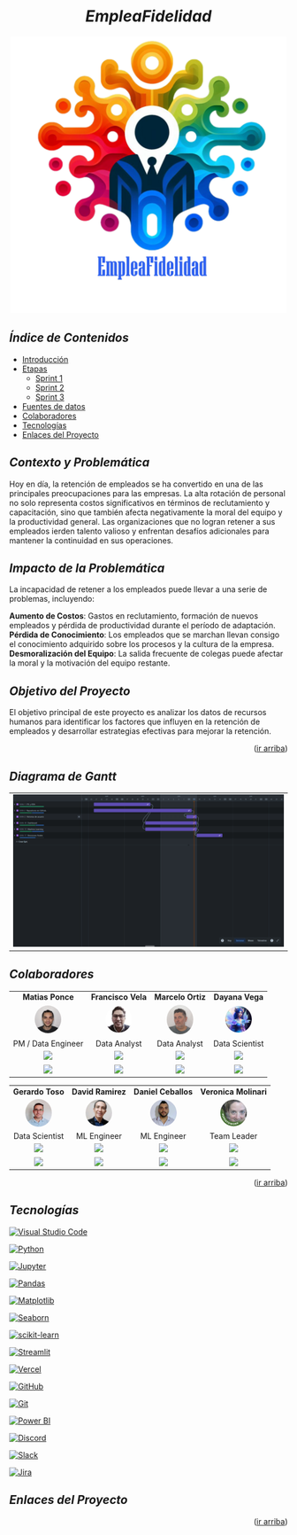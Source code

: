 # <a name="readme-top"></a>

# <h1 align="center">_EmpleaFidelidad_</h1>

<!-- <p align="center">
  <img src="images/logo_EmpleaFidelidad.jpeg"  height="300">
<p align="center"> -->
<p align="center">
  <img src="Resources/Images/Repository Resources/EmpleaFidelidad.png"  height="500">
<p align="center">

## _Índice de Contenidos_

- [Introducción](#introducción)
- [Etapas](#etapas)
  - [Sprint 1](#sprint-1)
  - [Sprint 2](#sprint-2)
  - [Sprint 3](#sprint-3)
- [Fuentes de datos](#fuentes-de-datos)
- [Colaboradores](#colaboradores)
- [Tecnologías](#tecnologías)
- [Enlaces del Proyecto](#enlaces-del-proyecto)

## _Contexto y Problemática_
 Hoy en día, la retención de empleados se ha convertido en una de las principales preocupaciones para las empresas. La alta rotación de personal no solo representa costos significativos en términos de reclutamiento y capacitación, sino que también afecta negativamente la moral del equipo y la productividad general. Las organizaciones que no logran retener a sus empleados ierden talento valioso y enfrentan desafíos adicionales para mantener la continuidad en sus operaciones.

##  _Impacto de la Problemática_

 La incapacidad de retener a los empleados puede llevar a una serie de problemas, incluyendo:

 **Aumento de Costos**: Gastos en reclutamiento, formación de nuevos empleados y pérdida de productividad durante el período de adaptación.
 **Pérdida de Conocimiento**: Los empleados que se marchan llevan consigo el conocimiento adquirido sobre los procesos y la cultura de la empresa.
 **Desmoralización del Equipo**: La salida frecuente de colegas puede afectar la moral y la motivación del equipo restante.

## _Objetivo del Proyecto_
 El objetivo principal de este proyecto es analizar los datos de recursos humanos para identificar los factores que influyen en la retención de empleados y desarrollar estrategias efectivas para mejorar la retención.

<p align="right">(<a href="#readme-top">ir arriba</a>)</p>

## _Diagrama de Gantt_

<table align="center">
  <tr>
    <td align="center"><img src="Resources/Images/Diagrama de Gantt/Incidencias Primarias.png" style="border-radius:0%">
  </tr>
</table>

## _Colaboradores_

<table align="center">
  <tr>
    <td align="center"><b>Matias Ponce</b></td>
    <td align="center"><b>Francisco Vela</b></td>
    <td align="center"><b>Marcelo Ortiz</b></td>
    <td align="center"><b>Dayana Vega</b></td>        
  </tr>
  <tr>
    <td align="center"><a href="https://www.linkedin.com/in/matias-leonel-ponce-duarte/"><img src="Resources/Images/Contributors/matias.jpg" width=48 style="border-radius:50%"></a></td>
    <td align="center"><a href="https://www.linkedin.com/in/franciscovelaflores/"><img src="Resources/Images/Contributors/francisco.jpg" width=48 style="border-radius:50%"></a></td>
    <td align="center"><a href="https://www.linkedin.com/in/marceloortizz/"><img src="Resources/Images/Contributors/marcelo.jpg" width=48 style="border-radius:50%"></a></td>
    <td align="center"><a href="https://www.linkedin.com/in/dayanavegam/"><img src="Resources/Images/Contributors/dayana.jpg" width=48 style="border-radius:50%"></a></td>
  </tr>
  <tr>
    <td align="center">PM / Data Engineer</td>
    <td align="center">Data Analyst</td>
    <td align="center">Data Analyst</td>
    <td align="center">Data Scientist</td>
  </tr>
  <tr>
    <td align="center"><a href="https://github.com/PrismaPsy"><img src="https://img.shields.io/badge/Platform-GitHub-lightgrey"></a></td>
    <td align="center"><a href="https://github.com/cisco-vf"><img src="https://img.shields.io/badge/Platform-GitHub-lightgrey"> </a></td>
    <td align="center"><a href="https://github.com/marceloortizz"><img src="https://img.shields.io/badge/Platform-GitHub-lightgrey"></a></td>
    <td align="center"><a href="https://github.com/Dayveg"><img src="https://img.shields.io/badge/Platform-GitHub-lightgrey"></a></td>
  </tr>
  <tr>
    <td align="center"><a href="https://www.linkedin.com/in/matias-leonel-ponce-duarte/"><img src="https://img.shields.io/badge/Platform-LinkedIn-blue"></a></td>
    <td align="center"><a href="https://www.linkedin.com/in/franciscovelaflores/"><img src="https://img.shields.io/badge/Platform-LinkedIn-blue"> </a></td>
    <td align="center"><a href="https://www.linkedin.com/in/marceloortizz/"><img src="https://img.shields.io/badge/Platform-LinkedIn-blue"></a></td>
    <td align="center"><a href="https://www.linkedin.com/in/dayanavegam/"><img src="https://img.shields.io/badge/Platform-LinkedIn-blue"></a></td>
  </tr>
</table>

<table align="center">
  <tr>
    <td align="center"><b>Gerardo Toso</b></td>
    <td align="center"><b>David Ramirez</b></td>
    <td align="center"><b>Daniel Ceballos</b></td>
    <td align="center"><b>Veronica Molinari</b></td>
  </tr>
  <tr>
    <td align="center"><a href="https://www.linkedin.com/in/gerardo-jose-toso/"><img src="Resources/Images/Contributors/gerardo.jpg" width=48 style="border-radius:50%"></a></td>
    <td align="center"><a href="https://www.linkedin.com/in/edavid-ramirez/"><img src="Resources/Images/Contributors/david.jpg" width=48 style="border-radius:50%"></a></td>
    <td align="center"><a href="https://www.linkedin.com/in/dceballosm/"><img src="Resources/Images/Contributors/daniel.jpg" width=48 style="border-radius:50%"></a></td>
    <td align="center"><a href="https://www.linkedin.com/in/veronica-molinari/"><img src="Resources/Images/Contributors/veronica.jpg" width=48 style="border-radius:50%"></a></td>
  </tr>
  <tr>
    <td align="center">Data Scientist</td>
    <td align="center">ML Engineer</td>
    <td align="center">ML Engineer</td>
    <td align="center">Team Leader</td>
  </tr>
  <tr>
    <td align="center"><a href="https://github.com/GerardoToso"><img src="https://img.shields.io/badge/Platform-GitHub-lightgrey"></a></td>
    <td align="center"><a href="https://github.com/keoopx"><img src="https://img.shields.io/badge/Platform-GitHub-lightgrey"></a></td>
    <td align="center"><a href="https://github.com/dceballosm"><img src="https://img.shields.io/badge/Platform-GitHub-lightgrey"></a></td>
    <td align="center"><a href="https://github.com/veritoa45"><img src="https://img.shields.io/badge/Platform-GitHub-lightgrey"></a></td>
  </tr>
  <tr>
    <td align="center"><a href="https://www.linkedin.com/in/gerardo-jose-toso/"><img src="https://img.shields.io/badge/Platform-LinkedIn-blue"></a></td>
      <td align="center"><a href="https://www.linkedin.com/in/edavid-ramirez/"><img src="https://img.shields.io/badge/Platform-LinkedIn-blue"></a></td>
    <td align="center"><a href="https://www.linkedin.com/in/dceballosm/"><img src="https://img.shields.io/badge/Platform-LinkedIn-blue"></a></td>
    <td align="center"><a href="https://www.linkedin.com/in/veronica-molinari/"><img src="https://img.shields.io/badge/Platform-LinkedIn-blue"></a></td>
  </tr>
</table>

<p align="right">(<a href="#readme-top">ir arriba</a>)</p>

## _Tecnologías_

[![Visual Studio Code](https://img.shields.io/badge/IDE-Visual%20Studio%20Code-blue)](https://code.visualstudio.com/)

[![Python](https://img.shields.io/badge/Language-Python-blue)](https://www.python.org/)

[![Jupyter](https://img.shields.io/badge/Notebook-Jupyter-orange)](https://jupyter.org/)

[![Pandas](https://img.shields.io/badge/Library-Pandas-brightgreen)](https://pandas.pydata.org/)

[![Matplotlib](https://img.shields.io/badge/Library-Matplotlib-blue)](https://matplotlib.org/)

[![Seaborn](https://img.shields.io/badge/Library-Seaborn-yellow)](https://seaborn.pydata.org/)

[![scikit-learn](https://img.shields.io/badge/Library-scikit--learn-red)](https://scikit-learn.org/)

[![Streamlit](https://img.shields.io/badge/Framework-Streamlit-purple)](https://streamlit.io/)

[![Vercel](https://img.shields.io/badge/Platform-Vercel-black)](https://vercel.com/)

[![GitHub](https://img.shields.io/badge/Platform-GitHub-lightgrey)](https://github.com/)

[![Git](https://img.shields.io/badge/Version%20Control-Git-blue)](https://git-scm.com/)

[![Power BI](https://img.shields.io/badge/BI%20Tool-Power%20BI-yellow)](https://powerbi.microsoft.com/)

[![Discord](https://img.shields.io/badge/Chat-Discord-blueviolet)](https://discord.com/)

[![Slack](https://img.shields.io/badge/Chat-Slack-4A154B)](https://slack.com/)

[![Jira](https://img.shields.io/badge/Project%20Management-Jira-blue)](https://www.atlassian.com/software/jira)

## _Enlaces del Proyecto_

<p align="right">(<a href="#readme-top">ir arriba</a>)</p>
